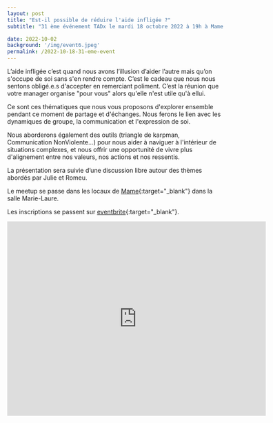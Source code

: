 ```yaml
---
layout: post
title: "Est-il possible de réduire l'aide infligée ?"
subtitle: "31 ème événement TADx le mardi 18 octobre 2022 à 19h à Mame (Tours, 37)"

date: 2022-10-02
background: '/img/event6.jpeg'
permalink: /2022-10-18-31-eme-event
---
```


L’aide infligée c’est quand nous avons l’illusion d’aider l’autre mais qu’on s'occupe de soi sans s'en rendre compte. C’est le cadeau que nous nous sentons obligé.e.s d'accepter en remerciant poliment. C’est la réunion que votre manager organise "pour vous" alors qu'elle n'est utile qu'à ellui.

Ce sont ces thématiques que nous vous proposons d'explorer ensemble pendant ce moment de partage et d'échanges. Nous ferons le lien avec les dynamiques de groupe, la communication et l'expression de soi.

Nous aborderons également des outils (triangle de karpman, Communication NonViolente...) pour nous aider à naviguer à l'intérieur de situations complexes, et nous offrir une opportunité de vivre plus d'alignement entre nos valeurs, nos actions et nos ressentis. 

La présentation sera suivie d’une discussion libre autour des thèmes abordés par Julie et Romeu.

Le meetup se passe dans les locaux de [Mame](https://mame-tours.com/){:target="_blank"} dans la salle Marie-Laure.

Les inscriptions se passent sur [eventbrite](https://www.eventbrite.fr/e/billets-tadx-est-il-possible-de-reduire-laide-infligee-430341341537){:target="_blank"}.

<iframe src="https://www.google.com/maps/embed?pb=!1m14!1m8!1m3!1d5401.937664338934!2d0.668619!3d47.393041!3m2!1i1024!2i768!4f13.1!3m3!1m2!1s0x0%3A0xf59dd58d55f79b77!2sMAME!5e0!3m2!1sfr!2sfr!4v1572774528763!5m2!1sfr!2sfr" width="600" height="450" frameborder="0" style="border:0;" allowfullscreen=""></iframe>
